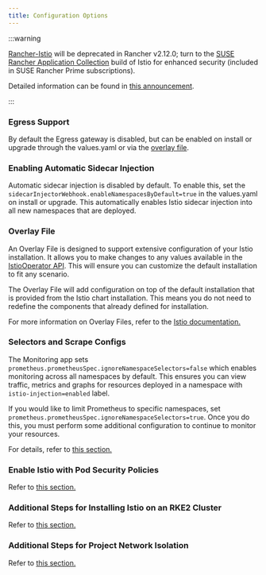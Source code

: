 ```yaml
---
title: Configuration Options
---
```


<head>
  <link rel="canonical" href="https://ranchermanager.docs.rancher.com/integrations-in-rancher/istio/configuration-options"/>
</head>

:::warning

[Rancher-Istio](https://github.com/rancher/charts/tree/release-v2.11/charts/rancher-istio) will be deprecated in Rancher v2.12.0; turn to the [SUSE Rancher Application Collection](https://apps.rancher.io) build of Istio for enhanced security (included in SUSE Rancher Prime subscriptions).

Detailed information can be found in [this announcement](https://forums.suse.com/t/deprecation-of-rancher-istio/45043).

:::

### Egress Support

By default the Egress gateway is disabled, but can be enabled on install or upgrade through the values.yaml or via the [overlay file](#overlay-file).

### Enabling Automatic Sidecar Injection

Automatic sidecar injection is disabled by default. To enable this, set the `sidecarInjectorWebhook.enableNamespacesByDefault=true` in the values.yaml on install or upgrade. This automatically enables Istio sidecar injection into all new namespaces that are deployed.

### Overlay File

An Overlay File is designed to support extensive configuration of your Istio installation. It allows you to make changes to any values available in the [IstioOperator API](https://istio.io/latest/docs/reference/config/istio.operator.v1alpha1/). This will ensure you can customize the default installation to fit any scenario.

The Overlay File will add configuration on top of the default installation that is provided from the Istio chart installation. This means you do not need to redefine the components that already defined for installation.

For more information on Overlay Files, refer to the [Istio documentation.](https://istio.io/latest/docs/setup/install/istioctl/#configure-component-settings)

### Selectors and Scrape Configs

The Monitoring app sets `prometheus.prometheusSpec.ignoreNamespaceSelectors=false` which enables monitoring across all namespaces by default. This ensures you can view traffic, metrics and graphs for resources deployed in a namespace with `istio-injection=enabled` label.

If you would like to limit Prometheus to specific namespaces, set `prometheus.prometheusSpec.ignoreNamespaceSelectors=true`. Once you do this, you must perform some additional configuration to continue to monitor your resources.

For details, refer to [this section.](selectors-and-scrape-configurations.md)

### Enable Istio with Pod Security Policies

Refer to [this section.](pod-security-policies.md)

### Additional Steps for Installing Istio on an RKE2 Cluster

Refer to [this section.](install-istio-on-rke2-cluster.md)

### Additional Steps for Project Network Isolation

Refer to [this section.](project-network-isolation.md)